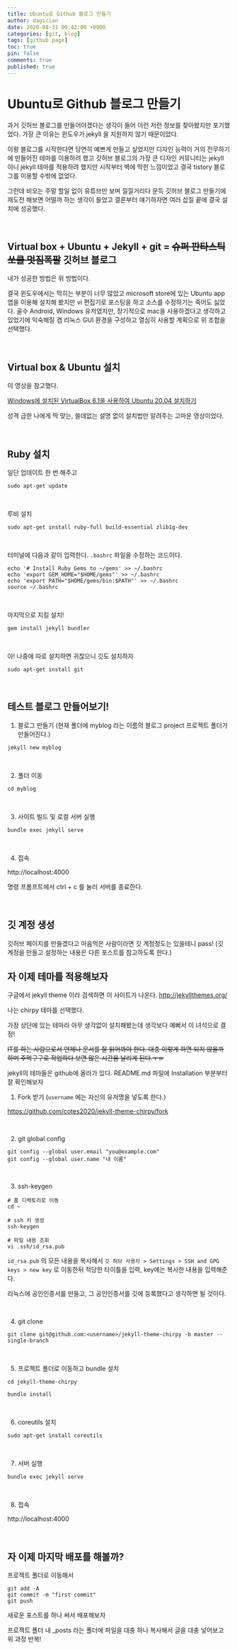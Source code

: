 ```yaml
---
title: Ubuntu로 Github 블로그 만들기
author: dagician
date: 2020-08-31 00:42:00 +0900
categories: [git, blog]
tags: [github page]
toc: true
pin: false
comments: true
published: true
---
```


# Ubuntu로 Github 블로그 만들기

과거 깃허브 블로그를 만들어야겠다는 생각이 들어 이런 저런 정보를 찾아봤지만 포기했었다.  가장 큰 이유는 윈도우가 jekyll 을 지원하지 않기 때문이었다.  

이왕 블로그를 시작한다면 당연히 예쁘게 만들고 싶었지만 디자인 능력이 거의 전무하기에 만들어진 테마를 이용하려 했고 깃허브 블로그의 가장 큰 디자인 커뮤니티는 jekyll 이니 jekyll 테마를 적용하려 했지만 시작부터 벽에 막힌 느낌이었고 결국 tistory 블로그를 이용할 수밖에 없었다.

그런데 비오는 주말 할일 없이 유튜브만 보며 낄낄거리다 문득 깃허브 블로그 만들기에 재도전 해보면 어떨까 하는 생각이 들었고 결론부터 얘기하자면 여러 삽질 끝에 결국 설치에 성공했다.

<br>

## Virtual box + Ubuntu + Jekyll + git = ~~슈퍼 판타스틱 쏘쿨 멋짐폭팔~~ 깃허브 블로그

내가 성공한 방법은 위 방법이다.

결국 윈도우에서는 막히는 부분이 너무 많았고 microsoft store에 있는 Ubuntu app 앱을 이용해 설치해 봤지만 vi 편집기로 포스팅을 하고 소스를 수정하기는 죽어도 싫었다.  골수 Android, Windows 유저였지만, 장기적으로 mac을 사용하겠다고 생각하고 있었기에 익숙해질 겸 리눅스 GUI 환경을 구성하고 열심히 사용할 계획으로 위 조합을 선택했다.

<br>

## Virtual box & Ubuntu 설치

이 영상을 참고했다.

[Windows에 설치된 VirtualBox 6.1을 사용하여 Ubuntu 20.04 설치하기](https://www.youtube.com/watch?v=gj1sU2Qs9y4)

성격 급한 나에게 딱 맞는, 쓸데없는 설명 없이 설치법만 알려주는 고마운 영상이었다.


<br>

## Ruby 설치

일단 업데이트 한 번 해주고

```
sudo apt-get update
```

<br>


루비 설치

```
sudo apt-get install ruby-full build-essential zlib1g-dev
```

<br>


터미널에 다음과 같이 입력한다. `.bashrc` 파일을 수정하는 코드이다.

```
echo '# Install Ruby Gems to ~/gems' >> ~/.bashrc
echo 'export GEM_HOME="$HOME/gems"' >> ~/.bashrc
echo 'export PATH="$HOME/gems/bin:$PATH"' >> ~/.bashrc
source ~/.bashrc
```

<br>

마지막으로 지킬 설치!

```
gem install jekyll bundler
```

<br>

아! 나중에 따로 설치하면 귀찮으니 깃도 설치하자

```
sudo apt-get install git
```

<br>

## 테스트 블로그 만들어보기!

1. 블로그 만들기 (현재 폴더에 myblog 라는 이름의 블로그 project 프로젝트 폴더가 만들어진다.)

```
jekyll new myblog
```

<br>

2. 폴더 이동

```
cd myblog
```

<br>

3. 사이트 빌드 및 로컬 서버 실행

```
bundle exec jekyll serve
```

<br>

4. 접속

http://localhost:4000

명령 프롬프트에서 ctrl + c 를 눌러 서버를 종료한다.

<br>

## 깃 계정 생성

깃허브 페이지를 만들겠다고 마음먹은 사람이라면 깃 계정정도는 있을테니 pass!
(깃 계정을 만들고 설정하는 내용은 다른 포스트를 참고하도록 한다.)

## 자 이제 테마를 적용해보자

구글에서 jekyll theme 이라 검색하면 이 사이트가 나온다.
http://jekyllthemes.org/


나는 chirpy 테마를 선택했다.

가장 상단에 있는 테마라 아무 생각없이 설치해봤는데 생각보다 예뻐서 이 녀석으로 결정!


~~IT를 하는 사람으로서 언제나 문서를 잘 읽어봐야 한다. 대충 이렇게 하면 되지 않을까 하며 주먹구구로 작업하다 보면 많은 시간을 날리게 된다.ㅜㅠ~~

jekyll의 테마들은 github에 올라가 있다. README.md 파일에 Installation 부분부터 잘 확인해보자

1. Fork 받기 (`username` 에는 자신의 유저명을 넣도록 한다.)

https://github.com/cotes2020/jekyll-theme-chirpy/fork

<br>

2. git global config

```
git config --global user.email "you@example.com"
git config --global user.name "내 이름"
```

<br>

3. ssh-keygen

```
# 홈 디렉토리로 이동
cd ~

# ssh 키 생성
ssh-keygen

# 파일 내용 조회
vi .ssh/id_rsa.pub
```
`id_rsa.pub` 의 모든 내용을 복사해서 `깃 허브 사용자 > Settings > SSH and GPG keys > new key` 로 이동한뒤 적당한 타이틀을 입력, key에는 복사한 내용을 입력해준다.

리눅스에 공인인증서를 만들고, 그 공인인증서를 깃에 등록했다고 생각하면 될 것이다.

<br>

4. git clone

```
git clone git@github.com:<username>/jekyll-theme-chirpy -b master --single-branch
```

<br>

5. 프로젝트 폴더로 이동하고 bundle 설치

```
cd jekyll-theme-chirpy

bundle install
```

<br>

6. coreutils 설치

```
sudo apt-get install coreutils
```

<br>

7. 서버 실행

```
bundle exec jekyll serve
```

<br>

8. 접속

http://localhost:4000

<br>

## 자 이제 마지막 배포를 해볼까?

프로젝트 폴더로 이동해서

```
git add -A
git commit -m "first commit"
git push
```

새로운 포스트를 하나 써서 배포해보자

프로젝트 폴더 내 _posts 라는 폴더에 파일을 대충 하나 복사해서 글을 대충 넣어보고 위 과정 반복!


